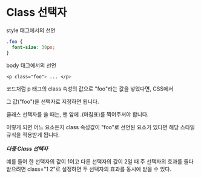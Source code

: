 # Class 선택자

style 태그에서의 선언

```css
.foo {
  font-size: 30px;
}
```

body 태그에서의 선언

```css
<p class="foo"> ... </p>
```

코드처럼 p 태그의 class 속성의 값으로 "foo"라는 값을 넣었다면, CSS에서

그 값("foo")을 선택자로 지정하면 됩니다.

클래스 선택자를 쓸 때는, 맨 앞에 .(마침표)를 찍어주셔야 합니다.

이렇게 되면 어느 요소든지 class 속성값이 "foo"로 선언된 요소가 있다면 해당 스타일 규칙을 적용받게 됩니다.
</br>
</br>
**_다중 Class 선택자_**

예를 들어 한 선택자의 값이 1이고 다른 선택자의 값이 2일 때 주 선택자의 효과를 둘다 받으려면 class="1 2"로 설정하면 두 선택자의 효과를 동시에 받을 수 있다.
